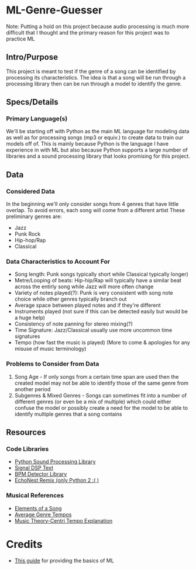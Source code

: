 # ML-Genre-Guesser
Note: Putting a hold on this project because audio processing is much more difficult that I thought and the primary reason for this project was to practice ML
## Intro/Purpose
This project is meant to test if the genre of a song can be identified by processing its characteristics. The idea is that a song will be run through a processing library then can be run through a model to identify the genre.

## Specs/Details
### Primary Language(s)
We'll be starting off with Python as the main ML language for modeling data as well as for processing songs (mp3 or equiv.) to create data to train our models off of. This is mainly because Python is the language I have experience in with ML but also because Python supports a large number of libraries and a sound processing library that looks promising for this project.

## Data
### Considered Data
In the beginning we'll only consider songs from 4 genres that have little overlap. To avoid errors, each song will come from a different artist
These preliminary genres are:
- Jazz
- Punk Rock
- Hip-hop/Rap
- Classical

### Data Characteristics to Account For
- Song length: Punk songs typically short while Classical typically longer)
- Metre/Looping of beats: Hip-hip/Rap will typically have a similar beat across the entirly song while Jazz will more often change 
- Variety of notes played(?): Punk is very consistent with song note choice while other genres typically branch out 
- Average space between played notes and if they're different
- Instruments played (not sure if this can be detected easily but would be a huge help)
- Consistency of note panning for stereo mixing(?)
- Time Signature: Jazz/Classical usually use more uncommon time signatures
- Tempo (how fast the music is played)
(More to come & apologies for any misuse of music terminology)

### Problems to Consider from Data
1. Song Age - If only songs from a certain time span are used then the created model may not be able to identify those of the same genre from another period
2. Subgenres & Mixed Genres - Songs can sometimes fit into a number of different genres (or even be a mix of multiple) which could either confuse the model or possibly create a need for the model to be able to identify multiple genres that a song contains

## Resources
### Code Libraries
- [Python Sound Processing Library](https://www.youtube.com/watch?v=0ALKGR0I5MA)
- [Signal DSP Text](http://greenteapress.com/thinkdsp/thinkdsp.pdf)
- [BPM Detector Library](https://github.com/scaperot/the-BPM-detector-python)
- [EchoNest Remix (only Python 2 :( )](http://echonest.github.io/remix/examples.html)

### Musical References
- [Elements of a Song](https://www.futurelearn.com/courses/songwriting/0/steps/5711)
- [Average Genre Tempos](https://music.stackexchange.com/questions/4525/list-of-average-genre-tempo-bpm-levels)
- [Music Theory-Centri Tempo Explanation](http://www2.siba.fi/muste1/index.php?id=102&la=en)

# Credits
- [This guide](https://machinelearningmastery.com/machine-learning-in-python-step-by-step/) for providing the basics of ML
